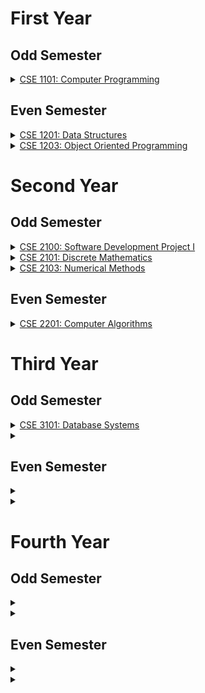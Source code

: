 # **First Year**
## **Odd Semester**
<details>
<summary><a href="#">CSE 1101: Computer Programming</a></summary>
<b>Books</b>
<ul>
<li><a href="https://www.pdfdrive.com/the-art-of-c-by-herbert-schildt-e33457826.html">C++: The Complete Reference - Herbert Schildt</a></li>
</ul>
</details>

## **Even Semester**
<details>
<summary><a href="1-2/CSE 1201">CSE 1201: Data Structures</a></summary>
</details>
<details>

<summary><a href="1-2/CSE 1203">CSE 1203: Object Oriented Programming</a></summary>
<b>Books</b>
<ul>
<li><a href="https://www.pdfdrive.com/the-art-of-c-by-herbert-schildt-e33457826.html">C++: The Complete Reference - Herbert Schildt</a></li>
<li><a href="https://www.pdfdrive.com/java-a-beginners-guide-eighth-edition-e185753177.html">Java: A Beginner's Guide - Herbert Schildt</a></li>
</ul>
</details>

# **Second Year**
## **Odd Semester**
<details>
<summary><a href="2-1/CSE 2100">CSE 2100: Software Development Project I</a></summary>
</details>

<details>
<summary><a href="2-1/CSE 2101">CSE 2101: Discrete Mathematics</a></summary>
<b>Books</b>
<ul>
<li><a href="https://www.pdfdrive.com/schaums-outline-of-discrete-mathematics-third-edition-schaums-e6841453.html">Discrete Mathematics - Seymour Lipschutz</a></li>
</ul>
</details>

<details>
<summary><a href="2-1/CSE 2103">CSE 2103: Numerical Methods</a></summary>
<b>Books</b>
<ul>
<li><a href=""></a></li>
</ul>
</details>

## **Even Semester**
<details>
<summary><a href="2-2/CSE 2201">CSE 2201: Computer Algorithms</a></summary>
<b>Books</b>
<ul>
<li><a href=""></a></li>
</ul>
</details>

# **Third Year**
## **Odd Semester**
<details>
<summary><a href="3-1/CSE 3101">CSE 3101: Database Systems</a></summary>
</details>
<details>
<summary><a href="3-1/CSE 2101"></a></summary>
<b>Books</b>
<ul>
<li><a href=""></a></li>
</ul>
</details>

## **Even Semester**
<details>
<summary><a href="3-2/CSE 2101"></a></summary>
<b>Books</b>
<ul>
<li><a href=""></a></li>
</ul>
</details>

<details>
<summary><a href="3-2/CSE 2101"></a></summary>
<b>Books</b>
<ul>
<li><a href=""></a></li>
</ul>
</details>

# **Fourth Year**
## **Odd Semester**
<details>
<summary><a href="4-1/CSE 2101"></a></summary>
<b>Books</b>
<ul>
<li><a href=""></a></li>
</ul>
</details>

<details>
<summary><a href="4-1/CSE 2101"></a></summary>
<b>Books</b>
<ul>
<li><a href=""></a></li>
</ul>
</details>

## **Even Semester**
<details>
<summary><a href="4-2/CSE 2101"></a></summary>
<b>Books</b>
<ul>
<li><a href=""></a></li>
</ul>
</details>

<details>
<summary><a href="4-2/CSE 2101"></a></summary>
<b>Books</b>
<ul>
<li><a href=""></a></li>
</ul>
</details>
